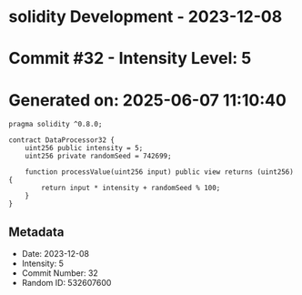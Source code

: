 ﻿# solidity Development - 2023-12-08
# Commit #32 - Intensity Level: 5
# Generated on: 2025-06-07 11:10:40
```solidity
pragma solidity ^0.8.0;

contract DataProcessor32 {
    uint256 public intensity = 5;
    uint256 private randomSeed = 742699;

    function processValue(uint256 input) public view returns (uint256) {
        return input * intensity + randomSeed % 100;
    }
}
```
## Metadata
- Date: 2023-12-08
- Intensity: 5
- Commit Number: 32
- Random ID: 532607600

